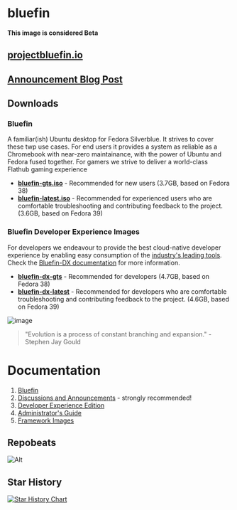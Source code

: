 # bluefin

**This image is considered Beta** 

## [projectbluefin.io](https://projectbluefin.io)
## [Announcement Blog Post](https://www.ypsidanger.com/announcing-project-bluefin/)
## Downloads

### Bluefin

A familiar(ish) Ubuntu desktop for Fedora Silverblue. It strives to cover these twp use cases. For end users it provides a system as reliable as a Chromebook with near-zero maintainance, with the power of Ubuntu and Fedora fused together. For gamers we strive to deliver a world-class Flathub gaming experience
- [**bluefin-gts.iso**](https://download.projectbluefin.io/bluefin-gts.iso) - Recommended for new users (3.7GB, based on Fedora 38)
- [**bluefin-latest.iso**](https://download.projectbluefin.io/bluefin-latest.iso) - Recommended for experienced users who are comfortable troubleshooting and contributing feedback to the project. (3.6GB, based on Fedora 39)

### Bluefin Developer Experience Images
For developers we endeavour to provide the best cloud-native developer experience by enabling easy consumption of the [industry's leading tools](https://landscape.cncf.io/card-mode?sort=stars). Check the [Bluefin-DX documentation](https://universal-blue.discourse.group/docs?topic=39) for more information.
- [**bluefin-dx-gts**](https://download.projectbluefin.io/bluefin-dx-gts.iso) - Recommended for developers (4.7GB, based on Fedora 38)
- [**bluefin-dx-latest**](https://download.projectbluefin.io/bluefin-dx-latest.iso) - Recommended for developers who are comfortable troubleshooting and contributing feedback to the project. (4.6GB, based on Fedora 39)

![image](https://github.com/ublue-os/bluefin/assets/1264109/c0b3fa8a-f513-4bb1-b314-e134d1802e18)

> "Evolution is a process of constant branching and expansion." - Stephen Jay Gould

# Documentation

1. [Bluefin](https://universal-blue.discourse.group/t/introduction-to-bluefin/41)
2. [Discussions and Announcements](https://universal-blue.discourse.group/c/bluefin/6) - strongly recommended!
3. [Developer Experience Edition](https://universal-blue.discourse.group/t/bluefin-dx-the-bluefin-developer-experience/39)
4. [Administrator's Guide](https://universal-blue.discourse.group/t/bluefin-administrators-guide/40)
5. [Framework Images](https://universal-blue.org/images/framework/)

## Repobeats

![Alt](https://repobeats.axiom.co/api/embed/40b85b252bf6ea25eb90539d1adcea013ccae69a.svg "Repobeats analytics image")

## Star History

<a href="https://star-history.com/#ublue-os/bluefin&Date">
  <picture>
    <source media="(prefers-color-scheme: dark)" srcset="https://api.star-history.com/svg?repos=ublue-os/bluefin&type=Date&theme=dark" />
    <source media="(prefers-color-scheme: light)" srcset="https://api.star-history.com/svg?repos=ublue-os/bluefin&type=Date" />
    <img alt="Star History Chart" src="https://api.star-history.com/svg?repos=ublue-os/bluefin&type=Date" />
  </picture>
</a>

